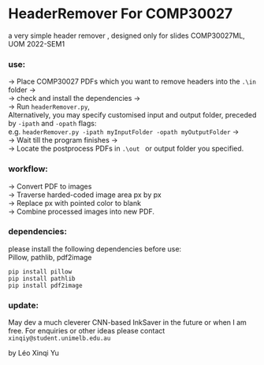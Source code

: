 # HeaderRemover For COMP30027
a very simple header remover , designed only for slides COMP30027ML, UOM 2022-SEM1

### use:
-> Place COMP30027 PDFs which you want to remove headers into the ```.\in``` folder ->\
-> check and install the dependencies ->\
-> Run ```headerRemover.py```,\
 Alternatively, you may specify customised input and output folder, preceded by ```-ipath``` and ```-opath``` flags:\
 e.g. ```headerRemover.py -ipath myInputFolder -opath myOutputFolder``` ->\
-> Wait till the program finishes ->\
-> Locate the postprocess PDFs in ```.\out ``` or output folder you specified.

### workflow:
-> Convert PDF to images \
-> Traverse harded-coded image area px by px \
-> Replace px with pointed color to blank \
-> Combine processed images into new PDF.

### dependencies:
please install the following dependencies before use:\
Pillow, pathlib, pdf2image
```
pip install pillow
pip install pathlib
pip install pdf2image
```

### update:
May dev a much cleverer CNN-based InkSaver in the future or when I am free.
For enquiries or other ideas please contact
```xinqiy@student.unimelb.edu.au```

by Léo Xinqi Yu
